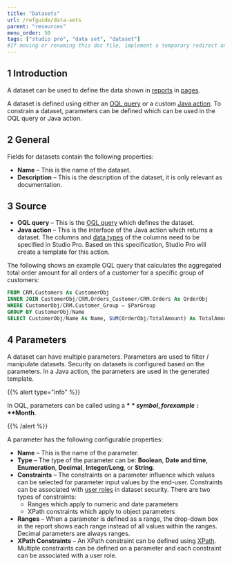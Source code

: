 ```yaml
---
title: "Datasets"
url: /refguide/data-sets
parent: "resources"
menu_order: 50
tags: ["studio pro", "data set", "dataset"]
#If moving or renaming this doc file, implement a temporary redirect and let the respective team know they should update the URL in the product. See Mapping to Products for more details.
---
```


## 1 Introduction

A dataset can be used to define the data shown in [reports](report-widgets) in [pages](pages).

A dataset is defined using either an [OQL query](oql) or a custom [Java action](java-actions). To constrain a dataset, parameters can be defined which can be used in the OQL query or Java action.

## 2 General

Fields for datasets contain the following properties:

* **Name** – This is the name of the dataset.
* **Description** – This is the description of the dataset, it is only relevant as documentation.

## 3 Source

* **OQL query** – This is the [OQL query](oql) which defines the dataset.
* **Java action** – This is the interface of the Java action which returns a dataset. The columns and [data types](data-types) of the columns need to be specified in Studio Pro. Based on this specification, Studio Pro will create a template for this action.

The following shows an example OQL query that calculates the aggregated total order amount for all orders of a customer for a specific group of customers:

```sql
FROM CRM.Customers As CustomerObj
INNER JOIN CustomerObj/CRM.Orders_Customer/CRM.Orders As OrderObj
WHERE CustomerObj/CRM.Customer_Group = $ParGroup
GROUP BY CustomerObj/Name
SELECT CustomerObj/Name As Name, SUM(OrderObj/TotalAmount) As TotalAmount
```

## 4 Parameters

A dataset can have multiple parameters. Parameters are used to filter / manipulate datasets. Security on datasets is configured based on the parameters. In a Java action, the parameters are used in the generated template.

{{% alert type="info" %}}

In OQL, parameters can be called using a **$** symbol, for example: **$Month**.

{{% /alert %}}

A parameter has the following configurable properties:

* **Name** – This is the name of the parameter.
* **Type** – The type of the parameter can be: **Boolean**, **Date and time**, **Enumeration**, **Decimal**, **Integer/Long**, or **String**.
* **Constraints** – The constraints on a parameter influence which values can be selected for parameter input values by the end-user. Constraints can be associated with [user roles](user-roles) in dataset security. There are two types of constraints: 
  * Ranges which apply to numeric and date parameters
  * XPath constraints which apply to object parameters
* **Ranges** – When a parameter is defined as a range, the drop-down box in the report shows each range instead of all values within the ranges. Decimal parameters are always ranges.
* **XPath Constraints** – An XPath constraint can be defined using [XPath](xpath). Multiple constraints can be defined on a parameter and each constraint can be associated with a user role.
